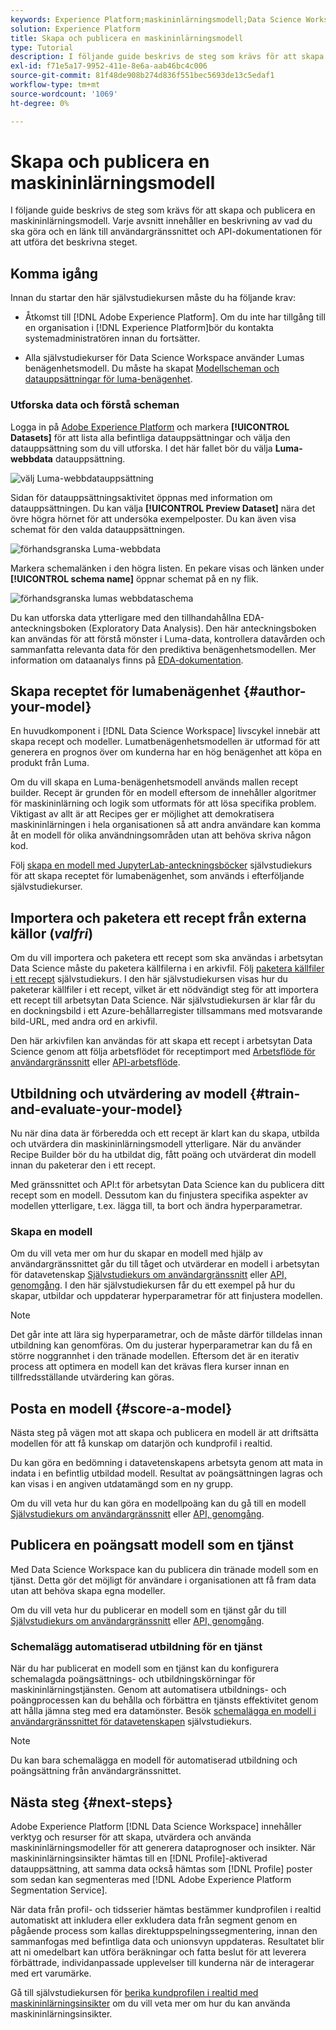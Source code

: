 ```yaml
---
keywords: Experience Platform;maskininlärningsmodell;Data Science Workspace;populära ämnen;skapa och publicera en modell
solution: Experience Platform
title: Skapa och publicera en maskininlärningsmodell
type: Tutorial
description: I följande guide beskrivs de steg som krävs för att skapa och publicera en maskininlärningsmodell.
exl-id: f71e5a17-9952-411e-8e6a-aab46bc4c006
source-git-commit: 81f48de908b274d836f551bec5693de13c5edaf1
workflow-type: tm+mt
source-wordcount: '1069'
ht-degree: 0%

---
```



# Skapa och publicera en maskininlärningsmodell

I följande guide beskrivs de steg som krävs för att skapa och publicera en maskininlärningsmodell. Varje avsnitt innehåller en beskrivning av vad du ska göra och en länk till användargränssnittet och API-dokumentationen för att utföra det beskrivna steget.

## Komma igång

Innan du startar den här självstudiekursen måste du ha följande krav:

- Åtkomst till [!DNL Adobe Experience Platform]. Om du inte har tillgång till en organisation i [!DNL Experience Platform]bör du kontakta systemadministratören innan du fortsätter.

- Alla självstudiekurser för Data Science Workspace använder Lumas benägenhetsmodell. Du måste ha skapat [Modellscheman och datauppsättningar för luma-benägenhet](./create-luma-data.md).

### Utforska data och förstå scheman

Logga in på [Adobe Experience Platform](https://platform.adobe.com/) och markera **[!UICONTROL Datasets]** för att lista alla befintliga datauppsättningar och välja den datauppsättning som du vill utforska. I det här fallet bör du välja **Luma-webbdata** datauppsättning.

![välj Luma-webbdatauppsättning](../images/models-recipes/model-walkthrough/luma-dataset.png)

Sidan för datauppsättningsaktivitet öppnas med information om datauppsättningen. Du kan välja **[!UICONTROL Preview Dataset]** nära det övre högra hörnet för att undersöka exempelposter. Du kan även visa schemat för den valda datauppsättningen.

![förhandsgranska Luma-webbdata](../images/models-recipes/model-walkthrough/preview-dataset.png)

Markera schemalänken i den högra listen. En pekare visas och länken under **[!UICONTROL schema name]** öppnar schemat på en ny flik.

![förhandsgranska lumas webbdataschema](../images/models-recipes/model-walkthrough/preview-schema.png)

Du kan utforska data ytterligare med den tillhandahållna EDA-anteckningsboken (Exploratory Data Analysis). Den här anteckningsboken kan användas för att förstå mönster i Luma-data, kontrollera datavården och sammanfatta relevanta data för den prediktiva benägenhetsmodellen. Mer information om dataanalys finns på [EDA-dokumentation](../jupyterlab/eda-notebook.md).

## Skapa receptet för lumabenägenhet {#author-your-model}

En huvudkomponent i [!DNL Data Science Workspace] livscykel innebär att skapa recept och modeller. Lumatbenägenhetsmodellen är utformad för att generera en prognos över om kunderna har en hög benägenhet att köpa en produkt från Luma.

Om du vill skapa en Luma-benägenhetsmodell används mallen recept builder. Recept är grunden för en modell eftersom de innehåller algoritmer för maskininlärning och logik som utformats för att lösa specifika problem. Viktigast av allt är att Recipes ger er möjlighet att demokratisera maskininlärningen i hela organisationen så att andra användare kan komma åt en modell för olika användningsområden utan att behöva skriva någon kod.

Följ [skapa en modell med JupyterLab-anteckningsböcker](../jupyterlab/create-a-model.md) självstudiekurs för att skapa receptet för lumabenägenhet, som används i efterföljande självstudiekurser.

## Importera och paketera ett recept från externa källor (*valfri*)

Om du vill importera och paketera ett recept som ska användas i arbetsytan Data Science måste du paketera källfilerna i en arkivfil. Följ [paketera källfiler i ett recept](./package-source-files-recipe.md) självstudiekurs. I den här självstudiekursen visas hur du paketerar källfiler i ett recept, vilket är ett nödvändigt steg för att importera ett recept till arbetsytan Data Science. När självstudiekursen är klar får du en dockningsbild i ett Azure-behållarregister tillsammans med motsvarande bild-URL, med andra ord en arkivfil.

Den här arkivfilen kan användas för att skapa ett recept i arbetsytan Data Science genom att följa arbetsflödet för receptimport med [Arbetsflöde för användargränssnitt](./import-packaged-recipe-ui.md) eller [API-arbetsflöde](./import-packaged-recipe-api.md).

## Utbildning och utvärdering av modell {#train-and-evaluate-your-model}

Nu när dina data är förberedda och ett recept är klart kan du skapa, utbilda och utvärdera din maskininlärningsmodell ytterligare. När du använder Recipe Builder bör du ha utbildat dig, fått poäng och utvärderat din modell innan du paketerar den i ett recept.

Med gränssnittet och API:t för arbetsytan Data Science kan du publicera ditt recept som en modell. Dessutom kan du finjustera specifika aspekter av modellen ytterligare, t.ex. lägga till, ta bort och ändra hyperparametrar.

### Skapa en modell

Om du vill veta mer om hur du skapar en modell med hjälp av användargränssnittet går du till tåget och utvärderar en modell i arbetsytan för datavetenskap [Självstudiekurs om användargränssnitt](./train-evaluate-model-ui.md) eller [API, genomgång](./train-evaluate-model-api.md). I den här självstudiekursen får du ett exempel på hur du skapar, utbildar och uppdaterar hyperparametrar för att finjustera modellen.

>[!NOTE]
>
> Det går inte att lära sig hyperparametrar, och de måste därför tilldelas innan utbildning kan genomföras. Om du justerar hyperparametrar kan du få en större noggrannhet i den tränade modellen. Eftersom det är en iterativ process att optimera en modell kan det krävas flera kurser innan en tillfredsställande utvärdering kan göras.

## Posta en modell {#score-a-model}

Nästa steg på vägen mot att skapa och publicera en modell är att driftsätta modellen för att få kunskap om datarjön och kundprofil i realtid.

Du kan göra en bedömning i datavetenskapens arbetsyta genom att mata in indata i en befintlig utbildad modell. Resultat av poängsättningen lagras och kan visas i en angiven utdatamängd som en ny grupp.

Om du vill veta hur du kan göra en modellpoäng kan du gå till en modell [Självstudiekurs om användargränssnitt](./score-model-ui.md) eller [API, genomgång](./score-model-api.md).

## Publicera en poängsatt modell som en tjänst

Med Data Science Workspace kan du publicera din tränade modell som en tjänst. Detta gör det möjligt för användare i organisationen att få fram data utan att behöva skapa egna modeller.

Om du vill veta hur du publicerar en modell som en tjänst går du till [Självstudiekurs om användargränssnitt](./publish-model-service-ui.md) eller [API, genomgång](./publish-model-service-api.md).

### Schemalägg automatiserad utbildning för en tjänst

När du har publicerat en modell som en tjänst kan du konfigurera schemalagda poängsättnings- och utbildningskörningar för maskininlärningstjänsten. Genom att automatisera utbildnings- och poängprocessen kan du behålla och förbättra en tjänsts effektivitet genom att hålla jämna steg med era datamönster. Besök [schemalägga en modell i användargränssnittet för datavetenskapen](./schedule-models-ui.md) självstudiekurs.

>[!NOTE]
>
> Du kan bara schemalägga en modell för automatiserad utbildning och poängsättning från användargränssnittet.

## Nästa steg {#next-steps}

Adobe Experience Platform [!DNL Data Science Workspace] innehåller verktyg och resurser för att skapa, utvärdera och använda maskininlärningsmodeller för att generera dataprognoser och insikter. När maskininlärningsinsikter hämtas till en [!DNL Profile]-aktiverad datauppsättning, att samma data också hämtas som [!DNL Profile] poster som sedan kan segmenteras med [!DNL Adobe Experience Platform Segmentation Service].

När data från profil- och tidsserier hämtas bestämmer kundprofilen i realtid automatiskt att inkludera eller exkludera data från segment genom en pågående process som kallas direktuppspelningssegmentering, innan den sammanfogas med befintliga data och unionsvyn uppdateras. Resultatet blir att ni omedelbart kan utföra beräkningar och fatta beslut för att leverera förbättrade, individanpassade upplevelser till kunderna när de interagerar med ert varumärke.

Gå till självstudiekursen för [berika kundprofilen i realtid med maskininlärningsinsikter](./enrich-profile.md) om du vill veta mer om hur du kan använda maskininlärningsinsikter.
